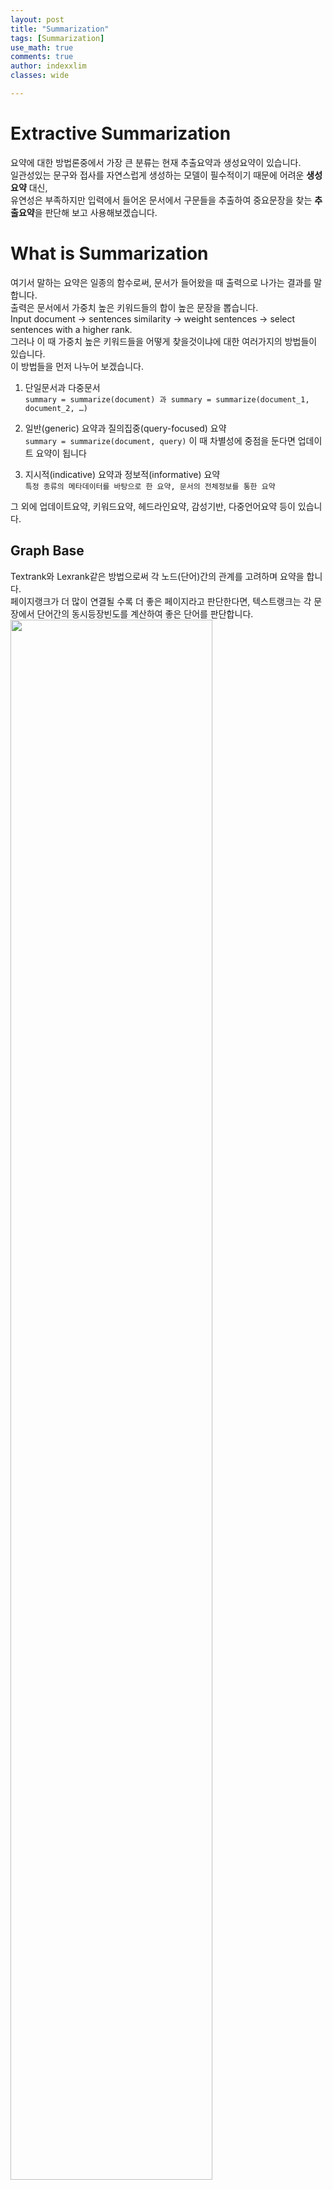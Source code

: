 ```yaml
---
layout: post
title: "Summarization"
tags: [Summarization]
use_math: true
comments: true
author: indexxlim
classes: wide

---
```

# Extractive Summarization
요약에 대한 방법론중에서 가장 큰 분류는 현재 추출요약과 생성요약이 있습니다.  
일관성있는 문구와 접사를 자연스럽게 생성하는 모델이 필수적이기 때문에 어려운 **생성요약** 대신,  
유연성은 부족하지만 입력에서 들어온 문서에서 구문들을 추출하여 중요문장을 찾는 **추출요약**을 판단해 보고 사용해보겠습니다.  


# What is Summarization
여기서 말하는 요약은 일종의 함수로써, 문서가 들어왔을 때 출력으로 나가는 결과를 말합니다.  
출력은 문서에서 가중치 높은 키워드들의 합이 높은 문장을 뽑습니다.  
Input document → sentences similarity → weight sentences → select sentences with a higher rank.  
그러나 이 때 가중치 높은 키워드들을 어떻게 찾을것이냐에 대한 여러가지의 방법들이 있습니다.  
이 방법들을 먼저 나누어 보겠습니다.  

1. 단일문서과 다중문서  
```summary = summarize(document) 과 summary = summarize(document_1, document_2, …) ```  

2. 일반(generic) 요약과 질의집중(query-focused) 요약  
`summary = summarize(document, query)`
 이 때 차별성에 중점을 둔다면 업데이트 요약이 됩니다

3. 지시적(indicative) 요약과 정보적(informative) 요약  
`특정 종류의 메타데이터를 바탕으로 한 요약, 문서의 전체정보를 통한 요약`  
  
그 외에 업데이트요약, 키워드요약, 헤드라인요약, 감성기반, 다중언어요약 등이 있습니다.  


## Graph Base

Textrank와 Lexrank같은 방법으로써 각 노드(단어)간의 관계를 고려하며 요약을 합니다.  
페이지랭크가 더 많이 연결될 수록 더 좋은 페이지라고 판단한다면, 텍스트랭크는 각 문장에서 단어간의 동시등장빈도를 계산하여 좋은 단어를 판단합니다.  
<img src="/assets/summarization/1.pagerank.png" itemprop="image" width="80%">

## Feature Base

특징기반 모델은 문장의 단어들의 중요성을 판단한다.
뽑을 수 있는 특징들을 몇개 나열한다면 다음과 같습니다.

*Log-likelihood score  
*Position of the sentence in input document  
*Presence of the verb in the sentence  
*Length of the sentence  
*Term frequency  
*Named entity tag NE  

이런 특징들을 선택해서 회귀모델을 만들어 각 단어의 중요도를 뽑아낸 후에, 단어 중요도합이 가장 높은 문장을 산출합니다.
<img src="/assets/summarization/2.feature_base_score.png" itemprop="image" width="60%">
No.of coreferences는 이전 문장 대명사의 수입니다. 문장의 전반부에서 발생한 대명사를 세어 계산합니다. 점수는 이전 문장을 참조합니다.

이 중에는 TF-IDF를 통해 요약하는 [Hans Peter Luhn]와 부정적인 단어를 감지하는 [Edmundson Summarizer]등이 있습니다.


## Topic Base

주제에 기반한 계산은 문서의 주제와 각 문장이 어떤 주제가 포함된 이야기를 하는지 판단합니다.
Ted Dunning은 log-likelihood를 사용하여 [topic signature]를 측정합니다
대표적으로 Latent Semanctic Analysis(LSA)을 통해 어떤 주제의 단어가 등장하는지 감지합니다.
이 LSA는 Singular Value Decomposition(SVD)에 기반합니다. 
<img src="/assets/summarization/3.LSA.png" itemprop="image" width="80%">
그 외에 담론(Discourse)이라고 해서 텍스트 사이간의 의미론적 관계를 찾는 방법 ([CST])나 TF-IDF와 베이지안(Bayesian)을 통해서도 주제를 찾기도 합니다.


## Neural Network Base

신경망 방법으로 문장을 추출하는 방법으로는 2가지 프로세스로 구조화 할 수 있는데,
첫번째로 문장 표현을 벡터화하는 것과, 두번째로 벡터화한 문장을 고르는 것입니다.
이 문장표현과 문장을 따로따로 학습하거나 학습되있는 벡터를 가져와 맵핑하거나 군집화 할 수 있습니다.

#### -------------------------------------------------------------------------------  
다음에는 [SumBasic]라는 단순히 단어의 등장확률을 통한 요약부터 TextRank, LexRank, 그리고 KL Summarizer 등을 직접 비교해보고,  
단어의 등장확률이나 조건부확률, 단어의 극성등을 포함한 특징을 기반으로 한 지도학습으로 단어의 점수를 측정하고 이 단어들로 중요문장을 찾아보겠습니다.



•[Text Summarization with Python]  
•[Towards Automatic Text Summarization: Extractive Methods]



[Hans Peter Luhn]: http://altaplana.com/ibm-luhn58-BusinessIntelligence.pdf
[Edmundson Summarizer]: http://courses.ischool.berkeley.edu/i256/f06/papers/edmonson69.pdf
[topic signature]: https://www.aclweb.org/anthology/J93-1003.pdf
[Latent Semantic Analysis]: http://lsa.colorado.edu/papers/JASIS.lsi.90.pdf
[CST]: https://www.aclweb.org/anthology/W00-1009/
[SumBasic]: https://www.cis.upenn.edu/~nenkova/papers/ipm.pdf

[Text Summarization with Python]: https://medium.com/@umerfarooq_26378/text-summarization-in-python-76c0a41f0dc4
[Towards Automatic Text Summarization: Extractive Methods]: https://medium.com/sciforce/towards-automatic-text-summarization-extractive-methods-e8439cd54715